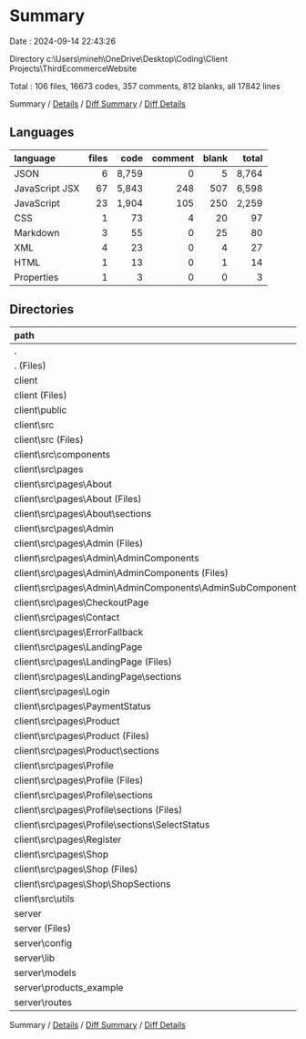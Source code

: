# Summary

Date : 2024-09-14 22:43:26

Directory c:\\Users\\mineh\\OneDrive\\Desktop\\Coding\\Client Projects\\ThirdEcommerceWebsite

Total : 106 files,  16673 codes, 357 comments, 812 blanks, all 17842 lines

Summary / [Details](details.md) / [Diff Summary](diff.md) / [Diff Details](diff-details.md)

## Languages
| language | files | code | comment | blank | total |
| :--- | ---: | ---: | ---: | ---: | ---: |
| JSON | 6 | 8,759 | 0 | 5 | 8,764 |
| JavaScript JSX | 67 | 5,843 | 248 | 507 | 6,598 |
| JavaScript | 23 | 1,904 | 105 | 250 | 2,259 |
| CSS | 1 | 73 | 4 | 20 | 97 |
| Markdown | 3 | 55 | 0 | 25 | 80 |
| XML | 4 | 23 | 0 | 4 | 27 |
| HTML | 1 | 13 | 0 | 1 | 14 |
| Properties | 1 | 3 | 0 | 0 | 3 |

## Directories
| path | files | code | comment | blank | total |
| :--- | ---: | ---: | ---: | ---: | ---: |
| . | 106 | 16,673 | 357 | 812 | 17,842 |
| . (Files) | 1 | 3 | 0 | 0 | 3 |
| client | 82 | 12,345 | 254 | 547 | 13,146 |
| client (Files) | 10 | 6,406 | 2 | 16 | 6,424 |
| client\\public | 4 | 23 | 0 | 4 | 27 |
| client\\src | 68 | 5,916 | 252 | 527 | 6,695 |
| client\\src (Files) | 3 | 172 | 89 | 27 | 288 |
| client\\src\\components | 11 | 1,058 | 5 | 92 | 1,155 |
| client\\src\\pages | 51 | 4,561 | 153 | 383 | 5,097 |
| client\\src\\pages\\About | 2 | 78 | 0 | 8 | 86 |
| client\\src\\pages\\About (Files) | 1 | 23 | 0 | 4 | 27 |
| client\\src\\pages\\About\\sections | 1 | 55 | 0 | 4 | 59 |
| client\\src\\pages\\Admin | 18 | 1,644 | 148 | 141 | 1,933 |
| client\\src\\pages\\Admin (Files) | 1 | 27 | 0 | 4 | 31 |
| client\\src\\pages\\Admin\\AdminComponents | 17 | 1,617 | 148 | 137 | 1,902 |
| client\\src\\pages\\Admin\\AdminComponents (Files) | 4 | 100 | 0 | 11 | 111 |
| client\\src\\pages\\Admin\\AdminComponents\\AdminSubComponents | 13 | 1,517 | 148 | 126 | 1,791 |
| client\\src\\pages\\CheckoutPage | 1 | 287 | 0 | 19 | 306 |
| client\\src\\pages\\Contact | 1 | 136 | 0 | 6 | 142 |
| client\\src\\pages\\ErrorFallback | 1 | 29 | 0 | 5 | 34 |
| client\\src\\pages\\LandingPage | 6 | 396 | 0 | 30 | 426 |
| client\\src\\pages\\LandingPage (Files) | 1 | 22 | 0 | 3 | 25 |
| client\\src\\pages\\LandingPage\\sections | 5 | 374 | 0 | 27 | 401 |
| client\\src\\pages\\Login | 1 | 147 | 0 | 9 | 156 |
| client\\src\\pages\\PaymentStatus | 1 | 59 | 0 | 5 | 64 |
| client\\src\\pages\\Product | 6 | 566 | 0 | 52 | 618 |
| client\\src\\pages\\Product (Files) | 1 | 57 | 0 | 7 | 64 |
| client\\src\\pages\\Product\\sections | 5 | 509 | 0 | 45 | 554 |
| client\\src\\pages\\Profile | 8 | 774 | 0 | 68 | 842 |
| client\\src\\pages\\Profile (Files) | 2 | 228 | 0 | 19 | 247 |
| client\\src\\pages\\Profile\\sections | 6 | 546 | 0 | 49 | 595 |
| client\\src\\pages\\Profile\\sections (Files) | 4 | 381 | 0 | 35 | 416 |
| client\\src\\pages\\Profile\\sections\\SelectStatus | 2 | 165 | 0 | 14 | 179 |
| client\\src\\pages\\Register | 1 | 145 | 0 | 7 | 152 |
| client\\src\\pages\\Shop | 5 | 300 | 5 | 33 | 338 |
| client\\src\\pages\\Shop (Files) | 1 | 21 | 0 | 4 | 25 |
| client\\src\\pages\\Shop\\ShopSections | 4 | 279 | 5 | 29 | 313 |
| client\\src\\utils | 3 | 125 | 5 | 25 | 155 |
| server | 23 | 4,325 | 103 | 265 | 4,693 |
| server (Files) | 6 | 2,127 | 20 | 43 | 2,190 |
| server\\config | 2 | 43 | 1 | 7 | 51 |
| server\\lib | 4 | 204 | 34 | 35 | 273 |
| server\\models | 4 | 222 | 6 | 20 | 248 |
| server\\products_example | 1 | 413 | 0 | 0 | 413 |
| server\\routes | 6 | 1,316 | 42 | 160 | 1,518 |

Summary / [Details](details.md) / [Diff Summary](diff.md) / [Diff Details](diff-details.md)